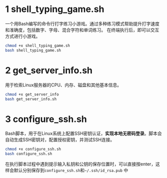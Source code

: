 # 1 shell_typing_game.sh
一个用Bash编写的命令行打字练习小游戏。通过多种练习模式帮助提升打字速度和准确度，包括数字、字母、混合字符和单词练习。
在终端执行后，即可以交互方式进行小游戏。
```bash
chmod +x shell_typing_game.sh
bash shell_typing_game.sh
```
# 2 get_server_info.sh
用于检索Linux服务器的CPU、内存、磁盘和其他基本信息。
```bash
chmod +x get_server_info
bash get_server_info.sh
```

# 3 configure_ssh.sh
Bash脚本，用于在Linux系统上配置SSH密钥认证，**实现本地无密码登录**。脚本会自动生成SSH密钥对，配置授权密钥，并测试SSH连接。  
```bash
chmod +x configure_ssh.sh
bash configure_ssh.sh
```
在执行脚本过程中遇到提示输入私钥和公钥的保存位置时，可以直接按enter，这样会默认分别保存到`configure_ssh.sh`和`~/.ssh/id_rsa.pub` 中